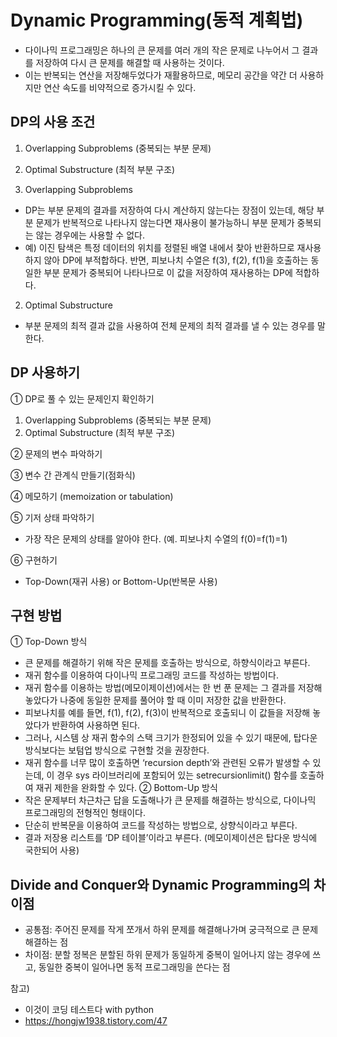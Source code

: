 # **Dynamic Programming(동적 계획법)**
- 다이나믹 프로그래밍은 하나의 큰 문제를 여러 개의 작은 문제로 나누어서 그 결과를 저장하여 다시 큰 문제를 해결할 때 사용하는 것이다. 
- 이는 반복되는 연산을 저장해두었다가 재활용하므로, 메모리 공간을 약간 더 사용하지만 연산 속도를 비약적으로 증가시킬 수 있다.   


## **DP의 사용 조건**
1) Overlapping Subproblems (중복되는 부분 문제)
2) Optimal Substructure (최적 부분 구조)

1) Overlapping Subproblems
- DP는 부분 문제의 결과를 저장하여 다시 계산하지 않는다는 장점이 있는데, 해당 부분 문제가 반복적으로 나타나지 않는다면 재사용이 불가능하니 부분 문제가 중복되는 않는 경우에는 사용할 수 없다. 
- 예) 이진 탐색은 특정 데이터의 위치를 정렬된 배열 내에서 찾아 반환하므로 재사용하지 않아 DP에 부적합하다. 반면, 피보나치 수열은 f(3), f(2), f(1)을 호출하는 동일한 부분 문제가 중복되어 나타나므로 이 값을 저장하여 재사용하는 DP에 적합하다.

2) Optimal Substructure
- 부분 문제의 최적 결과 값을 사용하여 전체 문제의 최적 결과를 낼 수 있는 경우를 말한다.  


## **DP 사용하기**
① DP로 풀 수 있는 문제인지 확인하기
   1) Overlapping Subproblems (중복되는 부분 문제)
   2) Optimal Substructure (최적 부분 구조)

② 문제의 변수 파악하기

③ 변수 간 관계식 만들기(점화식)

④ 메모하기 (memoization or tabulation)

⑤ 기저 상태 파악하기
- 가장 작은 문제의 상태를 알아야 한다. (예. 피보나치 수열의 f(0)=f(1)=1)

⑥ 구현하기
- Top-Down(재귀 사용) or Bottom-Up(반복문 사용)


## **구현 방법**
① Top-Down 방식
- 큰 문제를 해결하기 위해 작은 문제를 호출하는 방식으로, 하향식이라고 부른다.
- 재귀 함수를 이용하여 다이나믹 프로그래밍 코드를 작성하는 방법이다.
- 재귀 함수를 이용하는 방법(메모이제이션)에서는 한 번 푼 문제는 그 결과를 저장해 놓았다가 나중에 동일한 문제를 풀어야 할 때 이미 저장한 값을 반환한다.
- 피보나치를 예를 들면, f(1), f(2), f(3)이 반복적으로 호출되니 이 값들을 저장해 놓았다가 반환하여 사용하면 된다.
- 그러나, 시스템 상 재귀 함수의 스택 크기가 한정되어 있을 수 있기 때문에, 탑다운 방식보다는 보텀업 방식으로 구현할 것을 권장한다.
- 재귀 함수를 너무 많이 호출하면 ‘recursion depth’와 관련된 오류가 발생할 수 있는데, 이 경우 sys 라이브러리에 포함되어 있는 setrecursionlimit() 함수를 호출하여 재귀 제한을 완화할 수 있다. 
② Bottom-Up 방식
- 작은 문제부터 차근차근 답을 도출해나가 큰 문제를 해결하는 방식으로, 다이나믹 프로그래밍의 전형적인 형태이다.
- 단순히 반복문을 이용하여 코드를 작성하는 방법으로, 상향식이라고 부른다. 
- 결과 저장용 리스트를 ‘DP 테이블’이라고 부른다. (메모이제이션은 탑다운 방식에 국한되어 사용)

## **Divide and Conquer와 Dynamic Programming의 차이점**
- 공통점: 주어진 문제를 작게 쪼개서 하위 문제를 해결해나가며 궁극적으로 큰 문제 해결하는 점
- 차이점: 분할 정복은 분할된 하위 문제가 동일하게 중복이 일어나지 않는 경우에 쓰고, 동일한 중복이 일어나면 동적 프로그래밍을 쓴다는 점



참고)
- 이것이 코딩 테스트다 with python
- https://hongjw1938.tistory.com/47